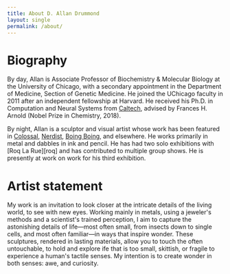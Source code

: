 ```yaml
---
title: About D. Allan Drummond
layout: single
permalink: /about/
---
```


# Biography 

By day, Allan is Associate Professor of Biochemistry & Molecular Biology at the University of Chicago, with a secondary appointment in the Department of Medicine, Section of Genetic Medicine. He joined the UChicago faculty in 2011 after an independent fellowship at Harvard. He received his Ph.D. in Computation and Neural Systems from [Caltech][1], advised by Frances H. Arnold (Nobel Prize in Chemistry, 2018).

By night, Allan is a sculptor and visual artist whose work has been featured in [Colossal][col], [Nerdist][ner], [Boing Boing][boi], and elsewhere. He works primarily in metal and dabbles in ink and pencil. He has had two solo exhibitions with [Roq La Rue][roq] and has contributed to multiple group shows. He is presently at work on work for his third exhibition.

# Artist statement

My work is an invitation to look closer at the intricate details of the living world, to see with new eyes. Working mainly in metals, using a jeweler's methods and a scientist's trained perception, I aim to capture the astonishing details of life—most often small, from insects down to single cells, and most often familiar—in ways that inspire wonder. These sculptures, rendered in lasting materials, allow you to touch the often untouchable, to hold and explore ife that is too small, skittish, or fragile to experience a human's tactile senses. My intention is to create wonder in both senses: awe, and curiosity.

[1]: http://caltech.edu
[col]: https://www.thisiscolossal.com/2021/06/allan-drummond-metal-insects/
[ner]: https://archive.nerdist.com/scientist-resurrects-ancient-creatures-by-3d-printing-them-in-metal/
[boi]: https://boingboing.net/2018/12/17/art-show-of-exquisite-bronze-t.html